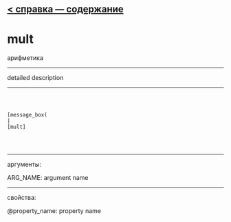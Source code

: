 [< справка — содержание](ceammc_lib.html)
---

# mult


арифметика

---

detailed description
<br>


---


```



[message_box(                                 
|
[mult]


            
```

---
аргументы:

ARG_NAME: argument name<br>

---
свойства:

@property_name: property name<br>


